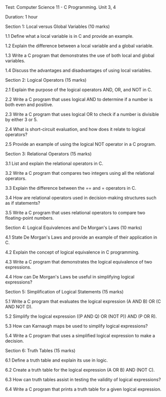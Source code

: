 Test: Computer Science 11 - C Programming. Unit 3, 4

Duration: 1 hour

Section 1: Local versus Global Variables (10 marks)

1.1 Define what a local variable is in C and provide an example.

1.2 Explain the difference between a local variable and a global variable.

1.3 Write a C program that demonstrates the use of both local and global variables.

1.4 Discuss the advantages and disadvantages of using local variables.

Section 2: Logical Operators (15 marks)

2.1 Explain the purpose of the logical operators AND, OR, and NOT in C.

2.2 Write a C program that uses logical AND to determine if a number is both even and positive.

2.3 Write a C program that uses logical OR to check if a number is divisible by either 3 or 5.

2.4 What is short-circuit evaluation, and how does it relate to logical operators?

2.5 Provide an example of using the logical NOT operator in a C program.

Section 3: Relational Operators (15 marks)

3.1 List and explain the relational operators in C.

3.2 Write a C program that compares two integers using all the relational operators.

3.3 Explain the difference between the == and = operators in C.

3.4 How are relational operators used in decision-making structures such as if statements?

3.5 Write a C program that uses relational operators to compare two floating-point numbers.

Section 4: Logical Equivalences and De Morgan's Laws (10 marks)

4.1 State De Morgan's Laws and provide an example of their application in C.

4.2 Explain the concept of logical equivalence in C programming.

4.3 Write a C program that demonstrates the logical equivalence of two expressions.

4.4 How can De Morgan's Laws be useful in simplifying logical expressions?

Section 5: Simplification of Logical Statements (15 marks)

5.1 Write a C program that evaluates the logical expression (A AND B) OR (C AND NOT D).

5.2 Simplify the logical expression ((P AND Q) OR (NOT P)) AND (P OR R).

5.3 How can Karnaugh maps be used to simplify logical expressions?

5.4 Write a C program that uses a simplified logical expression to make a decision.

Section 6: Truth Tables (15 marks)

6.1 Define a truth table and explain its use in logic.

6.2 Create a truth table for the logical expression (A OR B) AND (NOT C).

6.3 How can truth tables assist in testing the validity of logical expressions?

6.4 Write a C program that prints a truth table for a given logical expression.

